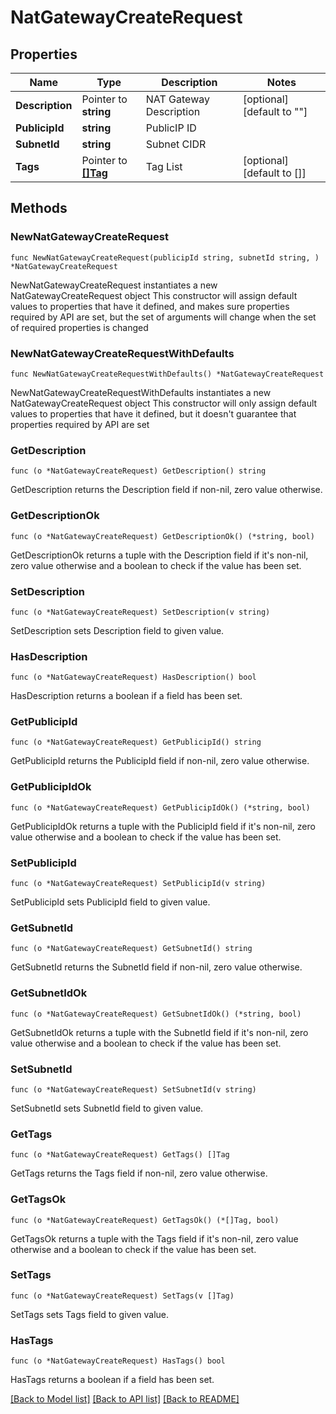 # NatGatewayCreateRequest

## Properties

Name | Type | Description | Notes
------------ | ------------- | ------------- | -------------
**Description** | Pointer to **string** | NAT Gateway Description | [optional] [default to ""]
**PublicipId** | **string** | PublicIP ID | 
**SubnetId** | **string** | Subnet CIDR | 
**Tags** | Pointer to [**[]Tag**](Tag.md) | Tag List | [optional] [default to []]

## Methods

### NewNatGatewayCreateRequest

`func NewNatGatewayCreateRequest(publicipId string, subnetId string, ) *NatGatewayCreateRequest`

NewNatGatewayCreateRequest instantiates a new NatGatewayCreateRequest object
This constructor will assign default values to properties that have it defined,
and makes sure properties required by API are set, but the set of arguments
will change when the set of required properties is changed

### NewNatGatewayCreateRequestWithDefaults

`func NewNatGatewayCreateRequestWithDefaults() *NatGatewayCreateRequest`

NewNatGatewayCreateRequestWithDefaults instantiates a new NatGatewayCreateRequest object
This constructor will only assign default values to properties that have it defined,
but it doesn't guarantee that properties required by API are set

### GetDescription

`func (o *NatGatewayCreateRequest) GetDescription() string`

GetDescription returns the Description field if non-nil, zero value otherwise.

### GetDescriptionOk

`func (o *NatGatewayCreateRequest) GetDescriptionOk() (*string, bool)`

GetDescriptionOk returns a tuple with the Description field if it's non-nil, zero value otherwise
and a boolean to check if the value has been set.

### SetDescription

`func (o *NatGatewayCreateRequest) SetDescription(v string)`

SetDescription sets Description field to given value.

### HasDescription

`func (o *NatGatewayCreateRequest) HasDescription() bool`

HasDescription returns a boolean if a field has been set.

### GetPublicipId

`func (o *NatGatewayCreateRequest) GetPublicipId() string`

GetPublicipId returns the PublicipId field if non-nil, zero value otherwise.

### GetPublicipIdOk

`func (o *NatGatewayCreateRequest) GetPublicipIdOk() (*string, bool)`

GetPublicipIdOk returns a tuple with the PublicipId field if it's non-nil, zero value otherwise
and a boolean to check if the value has been set.

### SetPublicipId

`func (o *NatGatewayCreateRequest) SetPublicipId(v string)`

SetPublicipId sets PublicipId field to given value.


### GetSubnetId

`func (o *NatGatewayCreateRequest) GetSubnetId() string`

GetSubnetId returns the SubnetId field if non-nil, zero value otherwise.

### GetSubnetIdOk

`func (o *NatGatewayCreateRequest) GetSubnetIdOk() (*string, bool)`

GetSubnetIdOk returns a tuple with the SubnetId field if it's non-nil, zero value otherwise
and a boolean to check if the value has been set.

### SetSubnetId

`func (o *NatGatewayCreateRequest) SetSubnetId(v string)`

SetSubnetId sets SubnetId field to given value.


### GetTags

`func (o *NatGatewayCreateRequest) GetTags() []Tag`

GetTags returns the Tags field if non-nil, zero value otherwise.

### GetTagsOk

`func (o *NatGatewayCreateRequest) GetTagsOk() (*[]Tag, bool)`

GetTagsOk returns a tuple with the Tags field if it's non-nil, zero value otherwise
and a boolean to check if the value has been set.

### SetTags

`func (o *NatGatewayCreateRequest) SetTags(v []Tag)`

SetTags sets Tags field to given value.

### HasTags

`func (o *NatGatewayCreateRequest) HasTags() bool`

HasTags returns a boolean if a field has been set.


[[Back to Model list]](../README.md#documentation-for-models) [[Back to API list]](../README.md#documentation-for-api-endpoints) [[Back to README]](../README.md)


